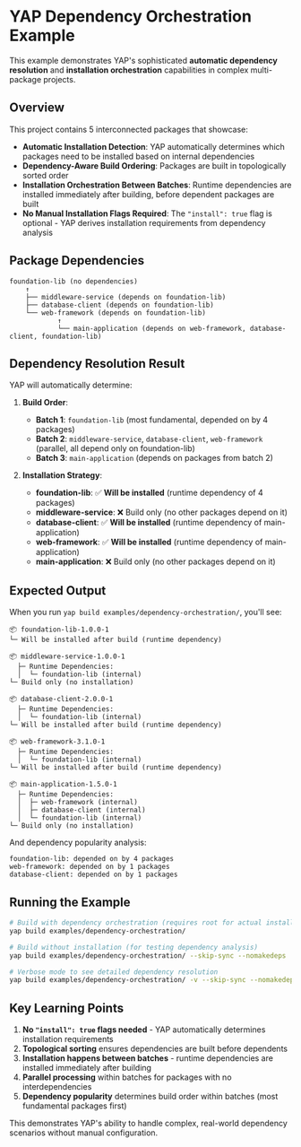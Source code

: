 # YAP Dependency Orchestration Example

This example demonstrates YAP's sophisticated **automatic dependency resolution** and **installation orchestration** capabilities in complex multi-package projects.

## Overview

This project contains 5 interconnected packages that showcase:

- **Automatic Installation Detection**: YAP automatically determines which packages need to be installed based on internal dependencies
- **Dependency-Aware Build Ordering**: Packages are built in topologically sorted order
- **Installation Orchestration Between Batches**: Runtime dependencies are installed immediately after building, before dependent packages are built
- **No Manual Installation Flags Required**: The `"install": true` flag is optional - YAP derives installation requirements from dependency analysis

## Package Dependencies

```
foundation-lib (no dependencies)
    ↑
    ├── middleware-service (depends on foundation-lib)
    ├── database-client (depends on foundation-lib)
    └── web-framework (depends on foundation-lib)
            ↑
            └── main-application (depends on web-framework, database-client, foundation-lib)
```

## Dependency Resolution Result

YAP will automatically determine:

1. **Build Order**: 
   - **Batch 1**: `foundation-lib` (most fundamental, depended on by 4 packages)
   - **Batch 2**: `middleware-service`, `database-client`, `web-framework` (parallel, all depend only on foundation-lib)
   - **Batch 3**: `main-application` (depends on packages from batch 2)

2. **Installation Strategy**:
   - **foundation-lib**: ✅ **Will be installed** (runtime dependency of 4 packages)
   - **middleware-service**: ❌ Build only (no other packages depend on it)
   - **database-client**: ✅ **Will be installed** (runtime dependency of main-application)
   - **web-framework**: ✅ **Will be installed** (runtime dependency of main-application)
   - **main-application**: ❌ Build only (no other packages depend on it)

## Expected Output

When you run `yap build examples/dependency-orchestration/`, you'll see:

```
📦 foundation-lib-1.0.0-1
└─ Will be installed after build (runtime dependency)

📦 middleware-service-1.0.0-1  
  ├─ Runtime Dependencies:
  │  └─ foundation-lib (internal)
└─ Build only (no installation)

📦 database-client-2.0.0-1
  ├─ Runtime Dependencies:
  │  └─ foundation-lib (internal)
└─ Will be installed after build (runtime dependency)

📦 web-framework-3.1.0-1
  ├─ Runtime Dependencies:
  │  └─ foundation-lib (internal)
└─ Will be installed after build (runtime dependency)

📦 main-application-1.5.0-1
  ├─ Runtime Dependencies:
  │  ├─ web-framework (internal)
  │  ├─ database-client (internal)
  │  └─ foundation-lib (internal)
└─ Build only (no installation)
```

And dependency popularity analysis:
```
foundation-lib: depended on by 4 packages
web-framework: depended on by 1 packages
database-client: depended on by 1 packages
```

## Running the Example

```bash
# Build with dependency orchestration (requires root for actual installation)
yap build examples/dependency-orchestration/

# Build without installation (for testing dependency analysis)
yap build examples/dependency-orchestration/ --skip-sync --nomakedeps

# Verbose mode to see detailed dependency resolution
yap build examples/dependency-orchestration/ -v --skip-sync --nomakedeps
```

## Key Learning Points

1. **No `"install": true` flags needed** - YAP automatically determines installation requirements
2. **Topological sorting** ensures dependencies are built before dependents
3. **Installation happens between batches** - runtime dependencies are installed immediately after building
4. **Parallel processing** within batches for packages with no interdependencies
5. **Dependency popularity** determines build order within batches (most fundamental packages first)

This demonstrates YAP's ability to handle complex, real-world dependency scenarios without manual configuration.